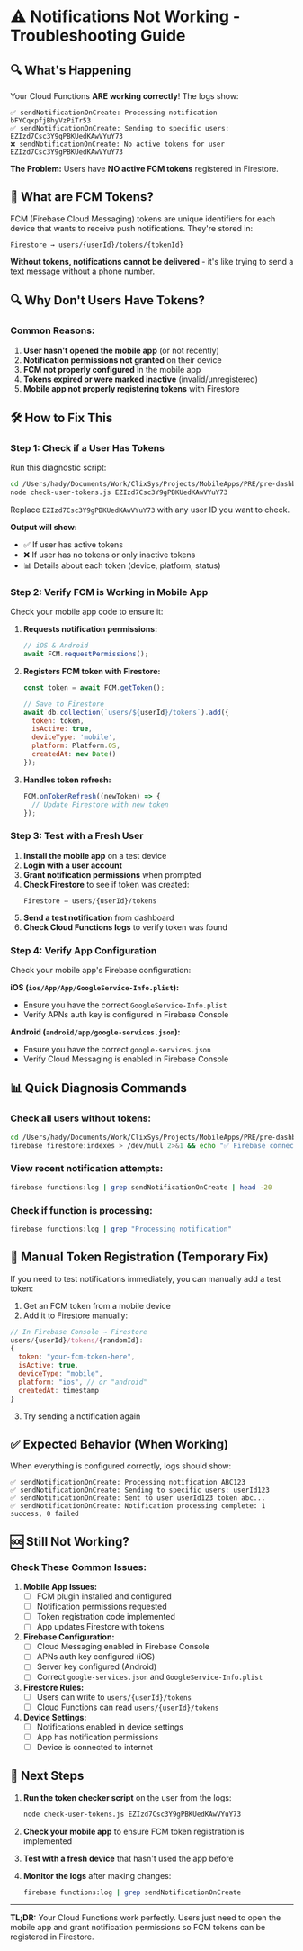 # ⚠️ Notifications Not Working - Troubleshooting Guide

## 🔍 **What's Happening**

Your Cloud Functions **ARE working correctly**! The logs show:

```
✅ sendNotificationOnCreate: Processing notification bFYCqxpfjBhyVzPiTr53
✅ sendNotificationOnCreate: Sending to specific users: EZIzd7Csc3Y9gPBKUedKAwVYuY73
❌ sendNotificationOnCreate: No active tokens for user EZIzd7Csc3Y9gPBKUedKAwVYuY73
```

**The Problem:** Users have **NO active FCM tokens** registered in Firestore.

## 📱 **What are FCM Tokens?**

FCM (Firebase Cloud Messaging) tokens are unique identifiers for each device that wants to receive push notifications. They're stored in:

```
Firestore → users/{userId}/tokens/{tokenId}
```

**Without tokens, notifications cannot be delivered** - it's like trying to send a text message without a phone number.

## 🔍 **Why Don't Users Have Tokens?**

### Common Reasons:

1. **User hasn't opened the mobile app** (or not recently)
2. **Notification permissions not granted** on their device
3. **FCM not properly configured** in the mobile app
4. **Tokens expired or were marked inactive** (invalid/unregistered)
5. **Mobile app not properly registering tokens** with Firestore

## 🛠️ **How to Fix This**

### Step 1: Check if a User Has Tokens

Run this diagnostic script:

```bash
cd /Users/hady/Documents/Work/ClixSys/Projects/MobileApps/PRE/pre-dashboard
node check-user-tokens.js EZIzd7Csc3Y9gPBKUedKAwVYuY73
```

Replace `EZIzd7Csc3Y9gPBKUedKAwVYuY73` with any user ID you want to check.

**Output will show:**
- ✅ If user has active tokens
- ❌ If user has no tokens or only inactive tokens
- 📊 Details about each token (device, platform, status)

### Step 2: Verify FCM is Working in Mobile App

Check your mobile app code to ensure it:

1. **Requests notification permissions:**
   ```javascript
   // iOS & Android
   await FCM.requestPermissions();
   ```

2. **Registers FCM token with Firestore:**
   ```javascript
   const token = await FCM.getToken();
   
   // Save to Firestore
   await db.collection(`users/${userId}/tokens`).add({
     token: token,
     isActive: true,
     deviceType: 'mobile',
     platform: Platform.OS,
     createdAt: new Date()
   });
   ```

3. **Handles token refresh:**
   ```javascript
   FCM.onTokenRefresh((newToken) => {
     // Update Firestore with new token
   });
   ```

### Step 3: Test with a Fresh User

1. **Install the mobile app** on a test device
2. **Login with a user account**
3. **Grant notification permissions** when prompted
4. **Check Firestore** to see if token was created:
   ```
   Firestore → users/{userId}/tokens
   ```
5. **Send a test notification** from dashboard
6. **Check Cloud Functions logs** to verify token was found

### Step 4: Verify App Configuration

Check your mobile app's Firebase configuration:

**iOS (`ios/App/App/GoogleService-Info.plist`):**
- Ensure you have the correct `GoogleService-Info.plist`
- Verify APNs auth key is configured in Firebase Console

**Android (`android/app/google-services.json`):**
- Ensure you have the correct `google-services.json`
- Verify Cloud Messaging is enabled in Firebase Console

## 📊 **Quick Diagnosis Commands**

### Check all users without tokens:
```bash
cd /Users/hady/Documents/Work/ClixSys/Projects/MobileApps/PRE/pre-dashboard
firebase firestore:indexes > /dev/null 2>&1 && echo "✅ Firebase connected"
```

### View recent notification attempts:
```bash
firebase functions:log | grep sendNotificationOnCreate | head -20
```

### Check if function is processing:
```bash
firebase functions:log | grep "Processing notification"
```

## 🔧 **Manual Token Registration (Temporary Fix)**

If you need to test notifications immediately, you can manually add a test token:

1. Get an FCM token from a mobile device
2. Add it to Firestore manually:

```javascript
// In Firebase Console → Firestore
users/{userId}/tokens/{randomId}:
{
  token: "your-fcm-token-here",
  isActive: true,
  deviceType: "mobile",
  platform: "ios", // or "android"
  createdAt: timestamp
}
```

3. Try sending a notification again

## ✅ **Expected Behavior (When Working)**

When everything is configured correctly, logs should show:

```
✅ sendNotificationOnCreate: Processing notification ABC123
✅ sendNotificationOnCreate: Sending to specific users: userId123
✅ sendNotificationOnCreate: Sent to user userId123 token abc...
✅ sendNotificationOnCreate: Notification processing complete: 1 success, 0 failed
```

## 🆘 **Still Not Working?**

### Check These Common Issues:

1. **Mobile App Issues:**
   - [ ] FCM plugin installed and configured
   - [ ] Notification permissions requested
   - [ ] Token registration code implemented
   - [ ] App updates Firestore with tokens

2. **Firebase Configuration:**
   - [ ] Cloud Messaging enabled in Firebase Console
   - [ ] APNs auth key configured (iOS)
   - [ ] Server key configured (Android)
   - [ ] Correct `google-services.json` and `GoogleService-Info.plist`

3. **Firestore Rules:**
   - [ ] Users can write to `users/{userId}/tokens`
   - [ ] Cloud Functions can read `users/{userId}/tokens`

4. **Device Settings:**
   - [ ] Notifications enabled in device settings
   - [ ] App has notification permissions
   - [ ] Device is connected to internet

## 📱 **Next Steps**

1. **Run the token checker script** on the user from the logs:
   ```bash
   node check-user-tokens.js EZIzd7Csc3Y9gPBKUedKAwVYuY73
   ```

2. **Check your mobile app** to ensure FCM token registration is implemented

3. **Test with a fresh device** that hasn't used the app before

4. **Monitor the logs** after making changes:
   ```bash
   firebase functions:log | grep sendNotificationOnCreate
   ```

---

**TL;DR:** Your Cloud Functions work perfectly. Users just need to open the mobile app and grant notification permissions so FCM tokens can be registered in Firestore.


